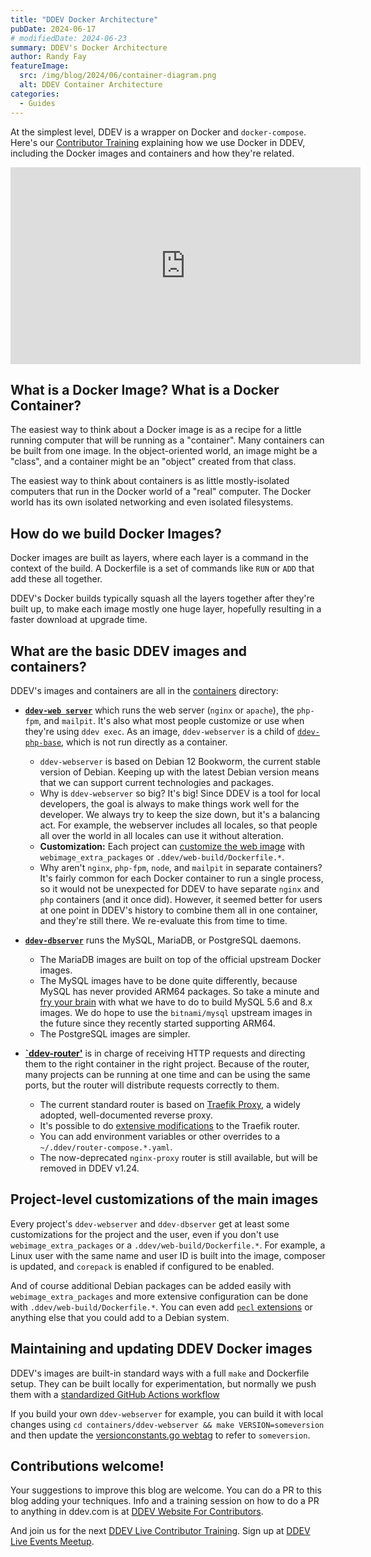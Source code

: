 ```yaml
---
title: "DDEV Docker Architecture"
pubDate: 2024-06-17
# modifiedDate: 2024-06-23
summary: DDEV's Docker Architecture
author: Randy Fay
featureImage:
  src: /img/blog/2024/06/container-diagram.png
  alt: DDEV Container Architecture
categories:
  - Guides
---
```


At the simplest level, DDEV is a wrapper on Docker and `docker-compose`. Here's our [Contributor Training](contributor-training.md) explaining how we use Docker in DDEV, including the Docker images and containers and how they're related.

<iframe width="560" height="315" src="https://www.youtube.com/embed/ee1YFvATQKw?si=2Fovta2MheJJdG-T" title="YouTube video player" frameborder="0" allow="accelerometer; autoplay; clipboard-write; encrypted-media; gyroscope; picture-in-picture; web-share" referrerpolicy="strict-origin-when-cross-origin" allowfullscreen></iframe>

## What is a Docker Image? What is a Docker Container?

The easiest way to think about a Docker image is as a recipe for a little running computer that will be running as a "container". Many containers can be built from one image. In the object-oriented world, an image might be a "class", and a container might be an "object" created from that class.

The easiest way to think about containers is as little mostly-isolated computers that run in the Docker world of a "real" computer. The Docker world has its own isolated networking and even isolated filesystems.

## How do we build Docker Images?

Docker images are built as layers, where each layer is a command in the context of the build. A Dockerfile is a set of commands like `RUN` or `ADD` that add these all together. 

DDEV's Docker builds typically squash all the layers together after they're built up, to make each image mostly one huge layer, hopefully resulting in a faster download at upgrade time.

## What are the basic DDEV images and containers?

DDEV's images and containers are all in the [containers](https://github.com/ddev/ddev/tree/master/containers) directory:

* **[`ddev-web server`](https://github.com/ddev/ddev/tree/master/containers/ddev-webserver)** which runs the web server (`nginx` or `apache`), the `php-fpm`, and `mailpit`. It's also what most people customize or use when they're using `ddev exec`. As an image, `ddev-webserver` is a child of [`ddev-php-base`](https://github.com/ddev/ddev/tree/master/containers/ddev-php-base), which is not run directly as a container.
  * `ddev-webserver` is based on Debian 12 Bookworm, the current stable version of Debian. Keeping up with the latest Debian version means that we can support current technologies and packages.
  * Why is `ddev-webserver` so big? It's big! Since DDEV is a tool for local developers, the goal is always to make things work well for the developer. We always try to keep the size down, but it's a balancing act. For example, the webserver includes all locales, so that people all over the world in all locales can use it without alteration.
  * **Customization:** Each project can [customize the web image](https://ddev.readthedocs.io/en/stable/users/extend/customizing-images/) with `webimage_extra_packages` or `.ddev/web-build/Dockerfile.*`.
  * Why aren't `nginx`, `php-fpm`, `node`, and `mailpit` in separate containers? It's fairly common for each Docker container to run a single process, so it would not be unexpected for DDEV to have separate `nginx` and `php` containers (and it once did). However, it seemed better for users at one point in DDEV's history to combine them all in one container, and they're still there. We re-evaluate this from time to time.
* **[`ddev-dbserver`](https://github.com/ddev/ddev/tree/master/containers/ddev-dbserver)** runs the MySQL, MariaDB, or PostgreSQL daemons.
  * The MariaDB images are built on top of the official upstream Docker images.
  * The MySQL images have to be done quite differently, because MySQL has never provided ARM64 packages. So take a minute and [fry your brain](https://ddev.readthedocs.io/en/stable/developers/release-management/#maintaining-ddev-dbserver-mysql-57-and-80-arm64-images) with what we have to do to build MySQL 5.6 and 8.x images. We do hope to use the `bitnami/mysql` upstream images in the future since they recently started supporting ARM64.
  * The PostgreSQL images are simpler.

* **[`ddev-router'](https://github.com/ddev/ddev/tree/master/containers/ddev-traefik-router)** is in charge of receiving HTTP requests and directing them to the right container in the right project. Because of the router, many projects can be running at one time and can be using the same ports, but the router will distribute requests correctly to them.
  * The current standard router is based on [Traefik Proxy](https://traefik.io/traefik/), a widely adopted, well-documented reverse proxy.
  * It's possible to do [extensive modifications](https://ddev.readthedocs.io/en/stable/users/extend/traefik-router/#traefik-configuration) to the Traefik router.
  * You can add environment variables or other overrides to a `~/.ddev/router-compose.*.yaml`.
  * The now-deprecated `nginx-proxy` router is still available, but will be removed in DDEV v1.24.

## Project-level customizations of the main images

Every project's `ddev-webserver` and `ddev-dbserver` get at least some customizations for the project and the user, even if you don't use `webimage_extra_packages` or a `.ddev/web-build/Dockerfile.*`. For example, a Linux user with the same name and user ID is built into the image, composer is updated, and `corepack` is enabled if configured to be enabled.

And of course additional Debian packages can be added easily with `webimage_extra_packages` and more extensive configuration can be done with `.ddev/web-build/Dockerfile.*`. You can even add [`pecl` extensions](https://ddev.readthedocs.io/en/stable/users/extend/customizing-images/#pecl-php-extensions-not-supported-by-debsuryorg) or anything else that you could add to a Debian system.

## Maintaining and updating DDEV Docker images

DDEV's images are built-in standard ways with a full `make` and Dockerfile setup. They can be built locally for experimentation, but normally we push them with a [standardized GitHub Actions workflow](https://ddev.readthedocs.io/en/stable/developers/release-management/#pushing-docker-images-with-the-github-actions-workflow)

If you build your own `ddev-webserver` for example, you can build it with local changes using `cd containers/ddev-webserver && make VERSION=someversion` and then update the [versionconstants.go webtag](https://github.com/ddev/ddev/blob/master/pkg/versionconstants/versionconstants.go#L14) to refer to `someversion`.

## Contributions welcome!

Your suggestions to improve this blog are welcome. You can do a PR to this blog adding your techniques. Info and a training session on how to do a PR to anything in ddev.com is at [DDEV Website For Contributors](ddev-website-for-contributors.md).

And join us for the next [DDEV Live Contributor Training](contributor-training.md). Sign up at [DDEV Live Events Meetup](https://www.meetup.com/ddev-events/events/).
